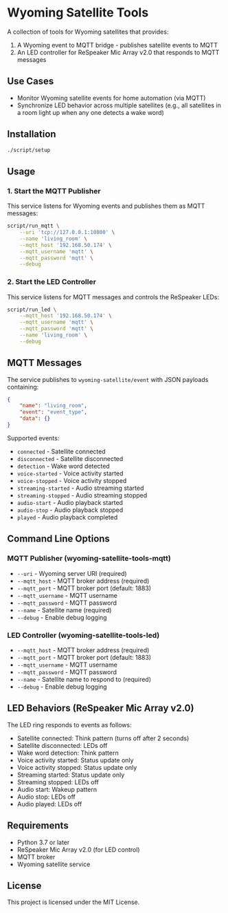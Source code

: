 # Wyoming Satellite Tools

A collection of tools for Wyoming satellites that provides:
1. A Wyoming event to MQTT bridge - publishes satellite events to MQTT
2. An LED controller for ReSpeaker Mic Array v2.0 that responds to MQTT messages

## Use Cases

- Monitor Wyoming satellite events for home automation (via MQTT)
- Synchronize LED behavior across multiple satellites (e.g., all satellites in a room light up when any one detects a wake word)

## Installation

```bash
./script/setup
```

## Usage

### 1. Start the MQTT Publisher

This service listens for Wyoming events and publishes them as MQTT messages:

```bash
script/run_mqtt \
    --uri 'tcp://127.0.0.1:10800' \
    --name 'living_room' \
    --mqtt_host '192.168.50.174' \
    --mqtt_username 'mqtt' \
    --mqtt_password 'mqtt' \
    --debug
```

### 2. Start the LED Controller

This service listens for MQTT messages and controls the ReSpeaker LEDs:

```bash
script/run_led \
    --mqtt_host '192.168.50.174' \
    --mqtt_username 'mqtt' \
    --mqtt_password 'mqtt' \
    --name 'living_room' \
    --debug
```

## MQTT Messages

The service publishes to `wyoming-satellite/event` with JSON payloads containing:
```json
{
    "name": "living_room",
    "event": "event_type",
    "data": {}
}
```

Supported events:
- `connected` - Satellite connected
- `disconnected` - Satellite disconnected
- `detection` - Wake word detected
- `voice-started` - Voice activity started
- `voice-stopped` - Voice activity stopped
- `streaming-started` - Audio streaming started
- `streaming-stopped` - Audio streaming stopped
- `audio-start` - Audio playback started
- `audio-stop` - Audio playback stopped
- `played` - Audio playback completed

## Command Line Options

### MQTT Publisher (wyoming-satellite-tools-mqtt)
- `--uri` - Wyoming server URI (required)
- `--mqtt_host` - MQTT broker address (required)
- `--mqtt_port` - MQTT broker port (default: 1883)
- `--mqtt_username` - MQTT username
- `--mqtt_password` - MQTT password
- `--name` - Satellite name (required)
- `--debug` - Enable debug logging

### LED Controller (wyoming-satellite-tools-led)
- `--mqtt_host` - MQTT broker address (required)
- `--mqtt_port` - MQTT broker port (default: 1883)
- `--mqtt_username` - MQTT username
- `--mqtt_password` - MQTT password
- `--name` - Satellite name to respond to (required)
- `--debug` - Enable debug logging

## LED Behaviors (ReSpeaker Mic Array v2.0)

The LED ring responds to events as follows:
- Satellite connected: Think pattern (turns off after 2 seconds)
- Satellite disconnected: LEDs off
- Wake word detection: Think pattern
- Voice activity started: Status update only
- Voice activity stopped: Status update only
- Streaming started: Status update only
- Streaming stopped: LEDs off
- Audio start: Wakeup pattern
- Audio stop: LEDs off
- Audio played: LEDs off

## Requirements

- Python 3.7 or later
- ReSpeaker Mic Array v2.0 (for LED control)
- MQTT broker
- Wyoming satellite service

## License

This project is licensed under the MIT License.
